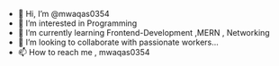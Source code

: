 - 👋 Hi, I’m @mwaqas0354
- 👀 I’m interested in Programming
- 🌱 I’m currently learning Frontend-Development ,MERN , Networking
- 💞️ I’m looking to collaborate with passionate workers...
- 📫 How to reach me , mwaqas0354

<!---
mwaqas0354/mwaqas0354 is a ✨ special ✨ repository because its `README.md` (this file) appears on your GitHub profile.
You can click the Preview link to take a look at your changes.
--->
